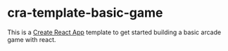 # cra-template-basic-game

This is a [Create React App](https://github.com/facebook/create-react-app) template to get started building a basic arcade game with react.
